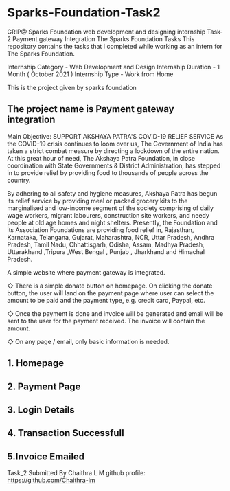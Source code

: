 # Sparks-Foundation-Task2

GRIP@ Sparks Foundation web development and designing internship Task-2 Payment gateway Integration The Sparks Foundation Tasks This repository contains the tasks that I completed while working as an intern for The Sparks Foundation.

Internship Category - Web Development and Design Internship Duration - 1 Month ( October 2021 ) Internship Type - Work from Home


This is the project given by sparks foundation
<h2>The project name is <strong>Payment gateway integration</strong></h2>

Main Objective: SUPPORT AKSHAYA PATRA'S COVID-19 RELIEF SERVICE
As the COVID-19 crisis continues to loom over us, 
The Government of India has taken a strict combat measure
 by directing a lockdown of the entire nation. At this great hour of need,
 The Akshaya Patra Foundation, in close coordination with State Governments & District Administration, 
has stepped in to provide relief by providing food to thousands of people across the country.

By adhering to all safety and hygiene measures, Akshaya Patra has begun its relief service
 by providing meal or packed grocery kits to the marginalised and low-income segment
of the society comprising of daily wage workers, migrant labourers, construction site workers, 
and needy people at old age homes and night shelters. Presently, the Foundation and its Association
 Foundations are providing food relief in, Rajasthan, Karnataka, Telangana, Gujarat, Maharashtra, 
NCR, Uttar Pradesh, Andhra Pradesh, Tamil Nadu, Chhattisgarh, Odisha, Assam, Madhya Pradesh, 
Uttarakhand ,Tripura ,West Bengal , Punjab , Jharkhand and Himachal Pradesh.

A simple website where payment gateway is integrated.

◇ There is a simple donate button on homepage. 
On clicking the donate button, the user will land on the payment page where user 
can select the amount to be paid and the payment type, e.g. credit card, Paypal, etc.

◇ Once the payment is done and invoice will be generated and email 
will be sent to the user for the payment received. The invoice will contain the amount.

◇ On any page / email, only basic information is needed.


## 1. Homepage

## 2. Payment Page

## 3. Login Details

## 4. Transaction Successfull

## 5.Invoice Emailed


Task_2
Submitted By
Chaithra L M
github profile: https://github.com/Chaithra-lm

